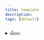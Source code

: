 ```yaml
---
title: template
description: 
tags: {default}
---
```


<details>
<summary>เนื้อหา</summary>

<details>

<summary>แบบฝึกหัด</summary>

<details>